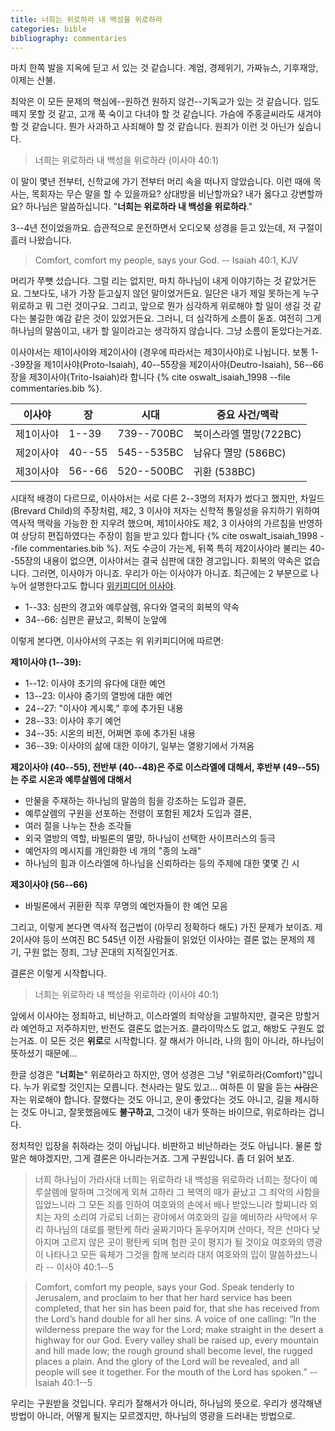 ```yaml
---
title: 너희는 위로하라 내 백성을 위로하라
categories: bible
bibliography: commentaries
---
```

마치 한쪽 발을 지옥에 딛고 서 있는 것 같습니다. 계엄, 경제위기, 가짜뉴스, 기후재앙, 이제는 산불.

최악은 이 모든 문제의 핵심에--원하건 원하지 않건--기독교가 있는 것 같습니다. 입도 떼지 못할 것 같고, 고개 푹 숙이고 다녀야 할 것 같습니다. 가슴에 주홍글씨라도 새겨야 할 것 같습니다. 뭔가 사과하고 사죄해야 할 것 같습니다. 원죄가 이런 것 아닌가 싶습니다.

>너희는 위로하라 내 백성을 위로하라 (이사야 40:1)

이 말이 몇년 전부터, 신학교에 가기 전부터 머리 속을 떠나지 않았습니다. 이런 때에 목사는, 목회자는 무슨 말을 할 수 있을까요? 상대방을 비난할까요? 내가 옳다고 강변할까요? 하나님은 말씀하십니다. "**너희는 위로하라 내 백성을 위로하라**." 

3--4년 전이었을까요. 습관적으로 운전하면서 오디오북 성경을 듣고 있는데, 저 구절이 흘러 나왔습니다.

>Comfort, comfort my people, says your God. -- Isaiah 40:1, KJV

머리가 쭈뼛 섰습니다. 그럴 리는 없지만, 마치 하나님이 내게 이야기하는 것 같았거든요. 그보다도, 내가 가장 듣고싶지 않던 말이었거든요. 일단은 내가 제일 못하는게 누구 위로하고 뭐 그런 것이구요. 그리고, 앞으로 뭔가 심각하게 위로해야 할 일이 생길 것 같다는 불길한 예감 같은 것이 있었거든요. 그러니, 더 심각하게 소름이 돋죠. 여전히 그게 하나님의 말씀이고, 내가 할 일이라고는 생각하지 않습니다. 그냥 소름이 돋았다는거죠.

이사야서는 제1이사야와 제2이사야 (경우에 따라서는 제3이사야)로 나뉩니다. 보통 1--39장을 제1이사야(Proto-Isaiah), 40--55장을 제2이사야(Deutro-Isaiah), 56--66장을 제3이사야(Trito-Isaiah)라 합니다 {% cite oswalt_isaiah_1998 --file commentaries.bib %}. 

| 이사야 | 장 | 시대 | 중요 사건/맥락 |
|---|---|---|---|
| 제1이사야 | 1--39 | 739--700BC | 북이스라엘 멸망(722BC) |
| 제2이사야 | 40--55 | 545--535BC | 남유다 멸망 (586BC) |
| 제3이사야 | 56--66 | 520--500BC | 귀환 (538BC) |

시대적 배경이 다르므로, 이사야서는 서로 다른 2--3명의 저자가 썼다고 했지만, 차일드(Brevard Child)의 주장처럼, 제2, 3 이사야 저자는 신학적 통일성을 유지하기 위하여 역사적 맥락을 가능한 한 지우려 했으며, 제1이사야도 제2, 3 이사야의 가르침을 반영하여 상당히 편집하였다는 주장이 힘을 받고 있다 합니다 {% cite oswalt_isaiah_1998 --file commentaries.bib %}. 저도 수긍이 가는게, 뒤쪽 특히 제2이사야라 불리는 40--55장의 내용이 없으면, 이사야서는 결국 심판에 대한 경고입니다. 회복의 약속은 없습니다. 그러면, 이사야가 아니죠. 우리가 아는 이사야가 아니죠. 최근에는 2 부분으로 나누어 설명한다고도 합니다 [위키피디어 이사야](https://en.wikipedia.org/wiki/Book_of_Isaiah).

- 1--33: 심판의 경고와 예루살렘, 유다와 열국의 회복의 약속
- 34--66: 심판은 끝났고, 회복이 눈앞에 

이렇게 본다면, 이사야서의 구조는 위 위키피디어에 따르면:

**제1이사야 (1--39):**

- 1--12: 이사야 초기의 유다에 대한 예언
- 13--23: 이사야 중기의 열방에 대한 예언
- 24--27: "이사야 계시록," 후에 추가된 내용
- 28--33: 이사야 후기 예언
- 34--35: 시온의 비전, 어쩌면 후에 추가된 내용
- 36--39: 이사야의 삶에 대한 이야기, 일부는 열왕기에서 가져옴

**제2이사야 (40--55), 전반부 (40--48)은 주로 이스라엘에 대해서, 후반부 (49--55)는 주로 시온과 예루살렘에 대해서**

- 만물을 주재하는 하나님의 말씀의 힘을 강조하는 도입과 결론,
- 예루살렘의 구원을 선포하는 전령이 포함된 제2차 도입과 결론,
- 여러 절을 나누는 찬송 조각들
- 외국 열방의 역할, 바빌론의 멸망, 하나님이 선택한 사이프러스의 등극
- 예언자의 메시지를 개인화한 네 개의 "종의 노래"
- 하나님의 힘과 이스라엘에 하나님을 신뢰하라는 등의 주제에 대한 몇몇 긴 시

**제3이사야 (56--66)**

- 바빌론에서 귀환환 직후 무명의 예언자들이 한 예언 모음

그리고, 이렇게 본다면 역사적 접근법이 (아무리 정확하다 해도) 가진 문제가 보이죠. 제2이사야 등이 쓰여진 BC 545년 이전 사람들이 읽었던 이사야는 결론 없는 문제의 제기, 구원 없는 정죄, 그냥 꼰대의 지적질인거죠.

결론은 이렇게 시작합니다.

>너희는 위로하라 내 백성을 위로하라 (이사야 40:1)

앞에서 이사야는 정죄하고, 비난하고, 이스라엘의 죄악상을 고발하지만, 결국은 망할거라 예언하고 저주하지만, 반전도 결론도 없는거죠. 클라이막스도 없고, 해방도 구원도 없는거죠. 이 모든 것은 **위로**로 시작합니다. 잘 해서가 아니라, 나의 힘이 아니라, 하나님이 뜻하셨기 때문에...

한글 성경은 "**너희는**" 위로하라고 하지만, 영어 성경은 그냥 "위로하라(Comfort)"입니다. 누가 위로할 것인지는 모릅니다. 천사라는 말도 있고... 여하튼 이 말을 듣는 ~~사람은~~ 자는 위로해야 합니다. 잘했다는 것도 아니고, 운이 좋았다는 것도 아니고, 길을 제시하는 것도 아니고, 잘못했음에도 **불구하고**, 그것이 내가 뜻하는 바이므로, 위로하라는 겁니다.

정치적인 입장을 취하라는 것이 아닙니다. 비판하고 비난하라는 것도 아닙니다. 물론 할 말은 해야겠지만, 그게 결론은 아니라는거죠. 그게 구원입니다. 좀 더 읽어 보죠.

>너희 하나님이 가라사대 너희는 위로하라 내 백성을 위로하라 너희는 정다이 예루살렘에 말하며 그것에게 외쳐 고하라 그 복역의 때가 끝났고 그 죄악의 사함을 입었느니라 그 모든 죄를 인하여 여호와의 손에서 배나 받았느니라 할찌니라 외치는 자의 소리여 가로되 너희는 광야에서 여호와의 길을 예비하라 사막에서 우리 하나님의 대로를 평탄케 하라 골짜기마다 돋우어지며 산마다, 작은 산마다 낮아지며 고르지 않은 곳이 평탄케 되며 험한 곳이 평지가 될 것이요 여호와의 영광이 나타나고 모든 육체가 그것을 함께 보리라 대저 여호와의 입이 말씀하셨느니라 -- 이사야 40:1--5

>Comfort, comfort my people, says your God.
> Speak tenderly to Jerusalem, and proclaim to her that her hard service has been completed, that her sin has been paid for, that she has received from the Lord’s hand double for all her sins.
>A voice of one calling: “In the wilderness prepare the way for the Lord; make straight in the desert a highway for our God.
>Every valley shall be raised up, every mountain and hill made low; the rough ground shall become level, the rugged places a plain. And the glory of the Lord will be revealed, and all people will see it together. For the mouth of the Lord has spoken.” -- Isaiah 40:1--5

우리는 구원받을 것입니다. 우리가 잘해서가 아니라, 하나님의 뜻으로. 우리가 생각해낸 방법이 아니라, 어떻게 될지는 모르겠지만, 하나님의 영광을 드러내는 방법으로.